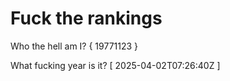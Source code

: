 # Fuck the rankings

Who the hell am I?
{ 19771123 }

What fucking year is it?
[ 2025-04-02T07:26:40Z ]
